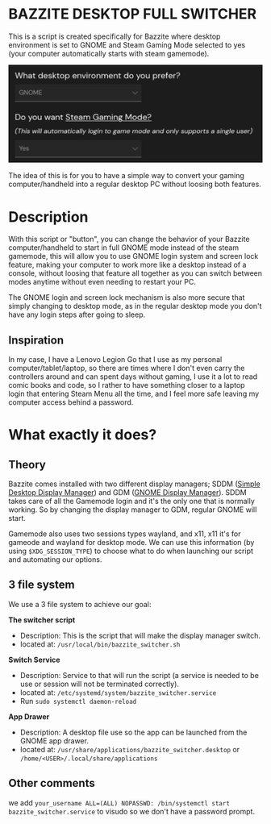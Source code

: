 # BAZZITE DESKTOP FULL SWITCHER
This is a script is created specifically for Bazzite where desktop environment is set to  GNOME and Steam Gaming Mode selected to yes (your computer automatically starts with steam gamemode).

![alt text](resources/Screenshot.png)

The idea of this is for you to have a simple way to convert your gaming computer/handheld into a regular desktop PC without loosing both features.

# Description
With this script or "button", you can change the behavior of your Bazzite computer/handheld to start in full GNOME mode instead of the steam gamemode, this will allow you to use GNOME login system and screen lock feature, making your computer to work more like a desktop instead of a console, without loosing that feature all together as you can switch between modes anytime without even needing to restart your PC.

The GNOME login and screen lock mechanism is also more secure that simply changing to desktop mode, as in the regular desktop mode you don't have any login steps after going to sleep.

## Inspiration
In my case, I have a Lenovo Legion Go that I use as my personal computer/tablet/laptop, so there are times where I don't even carry the controllers around and can spent days without gaming, I use it a lot to read comic books and code, so I rather to have something closer to a laptop login that entering Steam Menu all the time, and I feel more safe leaving my computer access behind a password.

# What exactly it does?
## Theory
Bazzite comes installed with two different display managers; SDDM ([Simple Desktop Display Manager](https://github.com/sddm/sddm/)) and GDM ([GNOME Display Manager](https://wiki.gnome.org/Projects/GDM)). SDDM takes care of all the Gamemode login and it's the only one that is normally working. So by changing the display manager to GDM, regular GNOME will start.

Gamemode also uses two sessions types wayland, and x11, x11 it's for gameode and wayland for desktop mode. We can use this information (by using `$XDG_SESSION_TYPE`) to choose what to do when launching our script and automating our options.

## 3 file system
We use a 3 file system to achieve our goal:

**The switcher script**
- Description: This is the script that will make the display manager switch.
- located at: `/usr/local/bin/bazzite_switcher.sh`
    
**Switch Service**
- Description: Service to that will run the script (a service is needed to be use or session will not be terminated correctly).
- located at: `/etc/systemd/system/bazzite_switcher.service`
- Run `sudo systemctl daemon-reload`

**App Drawer**
- Description: A desktop file use so the app can be launched from the GNOME app drawer.
- located at: `/usr/share/applications/bazzite_switcher.desktop` or `/home/<USER>/.local/share/applications`

## Other comments
we add `your_username ALL=(ALL) NOPASSWD: /bin/systemctl start bazzite_switcher.service` to visudo so we don't have a password prompt.
